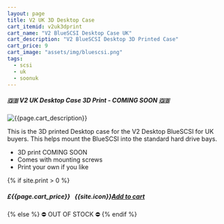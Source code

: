 ```yaml
---
layout: page
title: V2 UK 3D Desktop Case
cart_itemid: v2uk3dprint
cart_name: "V2 BlueSCSI Desktop Case UK"
cart_description: "V2 BlueSCSI Desktop 3D Printed Case"
cart_price: 9
cart_image: "assets/img/bluescsi.png"
tags: 
  - scsi
  - uk
  - soonuk
---
```


##### 🇬🇧 V2 UK Desktop Case 3D Print - COMING SOON 🇬🇧

![{{page.cart_description}}]({{page.cart_image}})

This is the 3D printed Desktop case for the V2 Desktop BlueSCSI for UK buyers. This helps mount the BlueSCSI into the standard hard drive bays.

* 3D print COMING SOON
* Comes with mounting screws
* Print your own if you like

{% if site.print > 0 %}
##### £{{page.cart_price}} &nbsp; {{site.icon}}[Add to cart](/cart#{{page.cart_itemid}})
{% else %}
&#9940; OUT OF STOCK &#9940;
{% endif %}